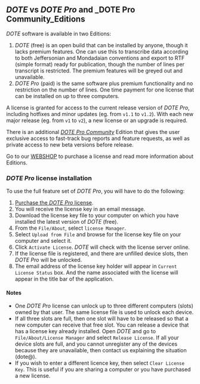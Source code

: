 ## _DOTE_ vs _DOTE Pro_ and _DOTE Pro Community_Editions

_DOTE_ software is available in two Editions:

1. _DOTE_ (free) is an open build that can be installed by anyone, though it lacks premium features.
One can use this to transcribe data according to both Jeffersonian and Mondadaian conventions and export to RTF (simple format) ready for publication, though the number of lines per transcript is restricted.
The premium features will be greyed out and unavailable.
1. _DOTE Pro_ (paid) is the same software plus premium functionality and no restriction on the number of lines.
One time payment for one license that can be installed on up to three computers.

A license is granted for access to the current release version of _DOTE Pro_, including hotfixes and minor updates (eg. from `v1.1` to `v1.2`).
With each new major release (eg. from `v1` to `v2`), a new license or an upgrade is required.

There is an additional [_DOTE Pro Community_](https://bigsoftvideo.github.io/DOTE-Pro-Community/) Edition that gives the user exclusive access to fast-track bug reports and feature requests, as well as private access to new beta versions before release.

Go to our [WEBSHOP](https://dote.sfx.aau.dk) to purchase a license and read more information about Editions.

### _DOTE Pro_ license installation <a id='license'></a>

To use the full feature set of _DOTE Pro_, you will have to do the following:

1. [Purchase the _DOTE Pro_ license](https://dote.sfx.aau.dk/license-details).
2. You will receive the license key in an email message.
3. Download the license key file to your computer on which you have installed the latest version of _DOTE_ (free).
4. From the `File/About`, select `license Manager`.
5. Select `Upload from File` and browse for the license key file on your computer and select it.
6. Click `Activate License`.
_DOTE_ will check with the license server online.
7. If the license file is registered, and there are unfilled device slots, then _DOTE Pro_ will be unlocked.
8. The email address of the license key holder will appear in `Current License Status` box.
And the name associated with the license will appear in the title bar of the application.

#### Notes

- One _DOTE Pro_ license can unlock up to three different computers (slots) owned by that user.
The same license file is used to unlock each device.
- If all three slots are full, then one slot will have to be released so that a new computer can receive that free slot.
You can release a device that has a license key already installed. Open _DOTE_ and go to `File/About/License Manager` and select `Release License`.
If all your device slots are full, and you cannot unregister any of the devices because they are unavailable, then contact us explaining the situation (dote@).
- If you wish to enter a different licence key, then select `Clear License Key`.
This is useful if you are sharing a computer or you have purchased a new license.
